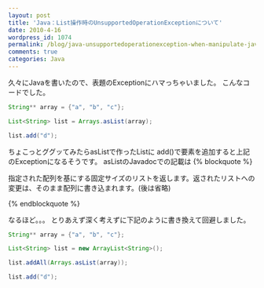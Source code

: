 ```yaml
---
layout: post
title: 'Java：List操作時のUnsupportedOperationExceptionについて'
date: 2010-4-16
wordpress_id: 1074
permalink: /blog/java-unsupportedoperationexception-when-manipulate-java-list
comments: true
categories: Java
---
```

久々にJavaを書いたので、表題のExceptionにハマっちゃいました。
こんなコードでした。

```java
String** array = {"a", "b", "c"};

List<String> list = Arrays.asList(array);

list.add("d");

```

ちょこっとググッてみたらasListで作ったListに
add()で要素を追加すると上記のExceptionになるそうです。
asListのJavadocでの記載は
{% blockquote %}

指定された配列を基にする固定サイズのリストを返します。返されたリストへの変更は、そのまま配列に書き込まれます。(後は省略)

{% endblockquote %}

なるほど。。。
とりあえず深く考えずに下記のように書き換えて回避しました。

```java
String** array = {"a", "b", "c"};

List<String> list = new ArrayList<String>();

list.addAll(Arrays.asList(array));

list.add("d");

```
